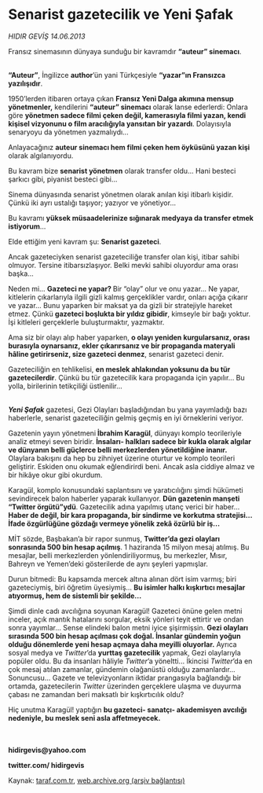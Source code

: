 # Senarist gazetecilik ve Yeni Şafak

*HIDIR GEVİŞ 14.06.2013*

<div class="yazi"><p>Fransız sinemasının dünyaya sunduğu bir kavramdır <b>“auteur” sinemacı</b>. </p>
<p><b><br/>“Auteur”</b>, İngilizce <b>author</b>’ün yani Türkçesiyle <b>“yazar”ın Fransızca yazılışıdır</b>.</p>
<p>1950’lerden itibaren ortaya çıkan <b>Fransız Yeni Dalga akımına mensup yönetmenler,</b> kendilerini <b>“auteur” sinemacı</b> olarak lanse ederlerdi: Onlara göre <b>yönetmen sadece filmi çeken değil, kamerasıyla filmi yazan, kendi kişisel vizyonunu o film aracılığıyla yansıtan bir yazardı</b>. Dolayısıyla senaryoyu da yönetmen yazmalıydı... </p>
<p>Anlayacağınız <b>auteur sinemacı hem filmi çeken hem öyküsünü yazan kişi</b> olarak algılanıyordu.</p>
<p>Bu kavram bize <b>senarist yönetmen</b> olarak transfer oldu... Hani besteci şarkıcı gibi, piyanist besteci gibi...</p>
<p>Sinema dünyasında senarist yönetmen olarak anılan kişi itibarlı kişidir. Çünkü iki ayrı ustalığı taşıyor; yazıyor ve yönetiyor... </p>
<p>Bu kavramı <b>yüksek müsaadelerinize sığınarak medyaya da transfer etmek istiyorum</b>...</p>
<p>Elde ettiğim yeni kavram şu: <b>Senarist gazeteci</b>.</p>
<p>Ancak gazeteciyken senarist gazeteciliğe transfer olan kişi, itibar sahibi olmuyor. Tersine itibarsızlaşıyor. Belki mevki sahibi oluyordur ama orası başka...</p>
<p>Neden mi... <b>Gazeteci ne yapar? </b>Bir “olay” olur ve onu yazar... Ne yapar, kitlelerin çıkarlarıyla ilgili gizli kalmış gerçeklikler vardır, onları açığa çıkarır ve yazar... Bunu yaparken bir maksat ya da gizli bir stratejiyle hareket etmez. Çünkü <b>gazeteci boşlukta bir yıldız gibidir</b>, kimseyle bir bağı yoktur. İşi kitleleri gerçeklerle buluşturmaktır, yazmaktır.</p>
<p>Ama siz bir olayı alıp haber yaparken, <b>o olayı yeniden kurgularsanız, orası burasıyla oynarsanız, ekler çıkarırsanız ve bir propaganda materyali hâline getirirseniz, size gazeteci denmez</b>, senarist gazeteci denir. </p>
<p>Gazeteciliğin en tehlikelisi, <b>en meslek ahlakından yoksunu da bu tür gazetecilerdir</b>. Çünkü bu tür gazetecilik kara propaganda için yapılır... Bu yolla, birilerinin tetikçiliği üstlenilir...</p>
<p><b><i><br/>Yeni Şafak</i></b> gazetesi, Gezi Olayları başladığından bu yana yayımladığı bazı haberlerle, senarist gazeteciliğin gelmiş geçmiş en iyi örneklerini veriyor.</p>
<p>Gazetenin yayın yönetmeni<b> İbrahim Karagül</b>, dünyayı komplo teorileriyle analiz etmeyi seven biridir. <b>İnsaları- halkları sadece bir kukla olarak algılar ve dünyanın belli güçlerce belli merkezlerden yönetildiğine inanır.</b> Olaylara bakışını da hep bu zihniyet üzerine oturtur ve komplo teorileri geliştirir. Eskiden onu okumak eğlendirirdi beni. Ancak asla ciddiye almaz ve bir hikâye okur gibi okurdum.</p>
<p>Karagül, komplo konusundaki saplantısını ve yaratıcılığını şimdi hükümeti sevindirecek balon haberler yaparak kullanıyor. <b>Dün gazetenin manşeti “Twitter örgütü”ydü</b>. Gazetecilik adına yapılmış utanç verici bir haber... <b>Haber de değil, bir kara propaganda, bir sindirme ve korkutma stratejisi... İfade özgürlüğüne gözdağı vermeye yönelik zekâ özürlü bir iş...</b> </p>
<p>MİT sözde, Başbakan’a bir rapor sunmuş, <b>Twitter’da gezi olayları sonrasında 500 bin hesap açılmış</b>. 1 haziranda 15 milyon mesaj atılmış. Bu mesajlar, belli merkezlerden yönlendiriliyormuş, bu merkezler, Mısır, Bahreyn ve Yemen’deki gösterilerde de aynı şeyleri yapmışlar.</p>
<p>Durun bitmedi: Bu kapsamda mercek altına alınan dört isim varmış; biri gazeteciymiş, biri öğretim üyesiymiş... <b>Bu isimler halkı kışkırtıcı mesajlar atıyormuş, hem de sistemli bir şekilde...</b></p>
<p>Şimdi dinle cadı avcılığına soyunan Karagül! Gazeteci önüne gelen metni inceler, açık mantık hatalarını sorgular, eksik yönleri teyit ettirtir ve ondan sonra yayımlar... Sense elindeki balon metni iyice şişirmişsin. <b>Gezi olayları sırasında 500 bin hesap açılması çok doğal. İnsanlar gündemin yoğun olduğu dönemlerde yeni hesap açmaya daha meyilli oluyorlar.</b> Ayrıca sosyal medya ve <i>Twitter</i>’da <b>yurttaş gazetecilik</b> yapmak, Gezi olaylarıyla popüler oldu. Bu da insanları hâliyle <i>Twitter</i>’a yöneltti... İkincisi <i>Twitter</i>’da en çok mesaj atılan zamanlar, gündemin olağanüstü olduğu zamanlardır... Sonuncusu... Gazete ve televizyonların iktidar prangasıyla bağlandığı bir ortamda, gazetecilerin <i>Twitter</i> üzerinden gerçeklere ulaşma ve duyurma çabası ne zamandan beri maksatlı bir kışkırtıcılık oldu?</p>
<p>Hiç unutma Karagül! yaptığın <b>bu gazeteci- sanatçı- akademisyen avcılığı nedeniyle, bu meslek seni asla affetmeyecek.</b> </p>
<p><b><br/><br/>hidirgevis@yahoo.com</b></p>
<p><b>twitter.com/</b><b> hidirgevis</b></p>
</div>

Kaynak: [taraf.com.tr](m), [web.archive.org (arşiv bağlantısı)](http://web.archive.org/web/20130618004714/http://taraf.com.tr:80/hidir-gevis-2/makale-senarist-gazetecilik-ve-yeni-safak.htm)
